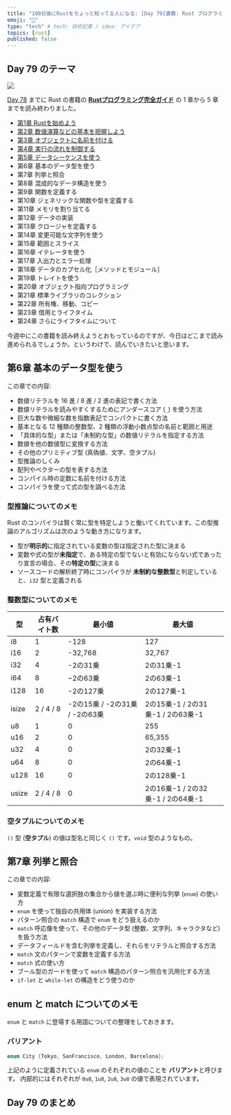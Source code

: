 ```yaml
---
title: "100日後にRustをちょっと知ってる人になる: [Day 79]書籍: Rust プログラミング完全ガイド その3"
emoji: "🦀"
type: "tech" # tech: 技術記事 / idea: アイデア
topics: [rust]
published: false
---
```

## Day 79 のテーマ

![](https://storage.googleapis.com/zenn-user-upload/942b1e806720-20221205.png)

[Day 78](https://zenn.dev/shinyay/articles/hello-rust-day078) までに Rust の書籍の **[Rustプログラミング完全ガイド](https://book.impress.co.jp/books/1121101129)** の 1 章から 5 章までを読み終わりました。

- [第1章 Rustを始めよう](https://zenn.dev/shinyay/articles/hello-rust-day076#%E7%AC%AC1%E7%AB%A0-rust%E3%82%92%E5%A7%8B%E3%82%81%E3%82%88%E3%81%86)
- [第2章 数値演算などの基本を把握しよう](https://zenn.dev/shinyay/articles/hello-rust-day076#%E7%AC%AC2%E7%AB%A0-%E6%95%B0%E5%80%A4%E6%BC%94%E7%AE%97%E3%81%AA%E3%81%A9%E3%81%AE%E5%9F%BA%E6%9C%AC%E3%82%92%E6%8A%8A%E6%8F%A1%E3%81%97%E3%82%88%E3%81%86)
- [第3章 オブジェクトに名前を付ける](https://zenn.dev/shinyay/articles/hello-rust-day076#%E7%AC%AC3%E7%AB%A0-%E3%82%AA%E3%83%96%E3%82%B8%E3%82%A7%E3%82%AF%E3%83%88%E3%81%AB%E5%90%8D%E5%89%8D%E3%82%92%E4%BB%98%E3%81%91%E3%82%8B)
- [第4章 実行の流れを制御する](https://zenn.dev/shinyay/articles/hello-rust-day078#%E7%AC%AC4%E7%AB%A0-%E5%AE%9F%E8%A1%8C%E3%81%AE%E6%B5%81%E3%82%8C%E3%82%92%E5%88%B6%E5%BE%A1%E3%81%99%E3%82%8B)
- [第5章 データシーケンスを使う](https://zenn.dev/shinyay/articles/hello-rust-day078#%E7%AC%AC5%E7%AB%A0-%E5%AE%9F%E8%A1%8C%E3%81%AE%E6%B5%81%E3%82%8C%E3%82%92%E5%88%B6%E5%BE%A1%E3%81%99%E3%82%8B)
- 第6章 基本のデータ型を使う
- 第7章 列挙と照合
- 第8章 混成的なデータ構造を使う
- 第9章 関数を定義する
- 第10章 ジェネリックな関数や型を定義する
- 第11章 メモリを割り当てる
- 第12章 データの実装
- 第13章 クロージャを定義する
- 第14章 変更可能な文字列を使う
- 第15章 範囲とスライス
- 第16章 イテレータを使う
- 第17章 入出力とエラー処理
- 第18章 データのカプセル化［メソッドとモジュール］
- 第19章 トレイトを使う
- 第20章 オブジェクト指向プログラミング
- 第21章 標準ライブラリのコレクション
- 第22章 所有権、移動、コピー
- 第23章 借用とライフタイム
- 第24章 さらにライフタイムについて

今週中にこの書籍を読み終えようとおもっているのですが、今日はどこまで読み進められるでしょうか。というわけで、読んでいきたいと思います。

## 第6章 基本のデータ型を使う

この章での内容:

- 数値リテラルを 16 進 / 8 進 / 2 進の表記で書く方法
- 数値リテラルを読みやすくするためにアンダースコア (`_`) を使う方法
- 巨大な数や微細な数を指数表記でコンパクトに書く方法
- 基本となる 12 種類の整数型、2 種類の浮動小数点型の名前と範囲と用途
- 「具体的な型」または「未制約な型」の数値リテラルを指定する方法
- 数値を他の数値型に変換する方法
- その他のプリミティブ型 (真偽値、文字、空タプル)
- 型推論のしくみ
- 配列やベクターの型を表する方法
- コンパイル時の定数に名前を付ける方法
- コンパイラを使って式の型を調べる方法

### 型推論についてのメモ

Rust のコンパイラは賢く常に型を特定しようと働いてくれています。この型推論のアルゴリズムは次のような動き方になります。

- 型が**明示的**に指定されている変数の型は指定された型に決まる
- 変数や式の型が**未指定**で、ある特定の型でないと有効にならない式であったり宣言の場合、その**特定の型**に決まる
- ソースコードの解析終了時にコンパイラが **未制約な整数型**と判定していると、`i32` 型と定義される

### 整数型についてのメモ

|型|占有バイト数|最小値|最大値|
|--|----------|----|-----|
|i8|1|-128|127|
|i16|2|-32,768|32,767|
|i32|4|-2の31乗|2の31乗-1|
|i64|8|−2の63乗|2の63乗-1|
|i128|16|-2の127乗|2の127乗-1|
|isize|2 / 4 / 8|-2の15乗 / -2の31乗 / -2の63乗|2の15乗-1 / 2の31乗-1 / 2の63乗-1|
|u8|1|0|255|
|u16|2|0|65,355|
|u32|4|0|2の32乗-1|
|u64|8|0|2の64乗-1|
|u128|16|0|2の128乗-1|
|usize|2 / 4 / 8|0|2の16乗-1 / 2の32乗-1 / 2の64乗-1|

### 空タプルについてのメモ

`()` 型 (**空タプル**) の値は型名と同じく `()` です。`void` 型のようなもの。

## 第7章 列挙と照合

この章での内容:

- 変数定義で有限な選択肢の集合から値を選ぶ時に便利な列挙 (`enum`) の使い方
- `enum` を使って独自の共用体 (union) を実装する方法
- パターン照合の `match` 構造で `enum` をどう扱えるのか
- `match` 呼応像を使って、その他のデータ型 (整数、文字列、キャラクタなど) を扱う方法
- データフィールドを含む列挙を定義し、それらをリテラルと照合する方法
- `match` 文のパターンで変数を定義する方法
- `match` 式の使い方
- ブール型のガードを使って `match` 構造のパターン照合を汎用化する方法
- `if-let` と `while-let` の構造をどう使うのか

## enum と match についてのメモ

`enum` と `match` に登場する用語についての整理をしておきます。

### バリアント

```rust
enum City {Tokyo, SanFrancisco, London, Barcelona};
```

上記のように定義されている `enum` のそれぞれの値のことを **バリアント**と呼びます。
内部的にはそれぞれが `0u8`, `1u8`, `2u8`, `3u8` の値で表現されています。


## Day 79 のまとめ


